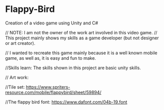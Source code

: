 # Flappy-Bird
Creation of a video game using Unity and C#

// NOTE: I am not the owner of the work art involved in this video game.
// This project mainly shows my skills as a game developer (but not designer or art creator).

// I wanted to recreate this game mainly because it is a well known mobile game, as well as, it is easy and fun to make. 

//Skills learn: The skills shown in this project are basic unity skills.







// Art work: 

//Tile set: 
https://www.spriters-resource.com/mobile/flappybird/sheet/59894/

//The flappy bird font:
https://www.dafont.com/04b-19.font
